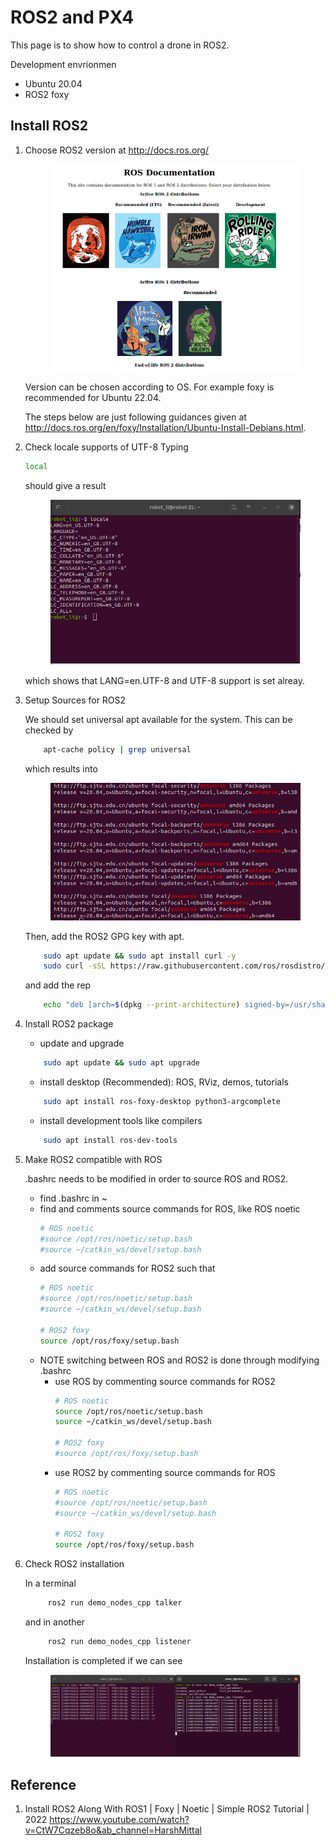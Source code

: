 # ROS2 and PX4
This page is to show how to control a drone in ROS2.

Development envrionmen
- Ubuntu 20.04
- ROS2 foxy

## Install ROS2
1. Choose ROS2 version at http://docs.ros.org/
    <figure>
     <img src="8_ROS2/ROS2_Index.png"/>
    </figure>
    Version can be chosen according to OS. For example foxy is recommended for Ubuntu 22.04.

    The steps below are just following guidances given at http://docs.ros.org/en/foxy/Installation/Ubuntu-Install-Debians.html.

2. Check locale supports of UTF-8
   Typing 
   ```bash
   local
   ```
   should give a result
    <figure>
     <img src="8_ROS2/check_local_support.png"/>
    </figure>
    which shows that LANG=en.UTF-8 and UTF-8 support is set alreay.

3. Setup Sources for ROS2

    We should set universal apt available for the system. This can be checked by
    
    ```bash
        apt-cache policy | grep universal
    ```
    which results into
        <figure>
        <img src="8_ROS2/universal.png"/>
        </figure>    

    Then, add the ROS2 GPG key with apt.

    ```bash
        sudo apt update && sudo apt install curl -y
        sudo curl -sSL https://raw.githubusercontent.com/ros/rosdistro/master/ros.key -o /usr/share/keyrings/ros-archive-keyring.gpg
    ```
    and add the rep

    ```bash
        echo "deb [arch=$(dpkg --print-architecture) signed-by=/usr/share/keyrings/ros-archive-keyring.gpg] http://packages.ros.org/ros2/ubuntu $(. /etc/os-release && echo $UBUNTU_CODENAME) main" | sudo tee /etc/apt/sources.list.d/ros2.list > /dev/null
    ```
4. Install ROS2 package
   - update and upgrade 
    ```bash
        sudo apt update && sudo apt upgrade
    ```
   - install desktop (Recommended): ROS, RViz, demos, tutorials
    ```bash
        sudo apt install ros-foxy-desktop python3-argcomplete
    ```
    - install development tools like compilers
    ```bash
        sudo apt install ros-dev-tools
    ```
5. Make ROS2 compatible with ROS

    .bashrc needs to be modified in order to source ROS and ROS2.

    - find .bashrc in ~
    - find and comments source commands for ROS, like ROS noetic
        ```bash
        # ROS noetic
        #source /opt/ros/noetic/setup.bash
        #source ~/catkin_ws/devel/setup.bash  
        ```       
    - add source commands for ROS2 such that
        ```bash
        # ROS noetic
        #source /opt/ros/noetic/setup.bash
        #source ~/catkin_ws/devel/setup.bash

        # ROS2 foxy
        source /opt/ros/foxy/setup.bash    
        ```
    - NOTE switching between ROS and ROS2 is done through modifying .bashrc
      - use ROS by commenting source commands for ROS2
        ```bash
        # ROS noetic
        source /opt/ros/noetic/setup.bash
        source ~/catkin_ws/devel/setup.bash

        # ROS2 foxy
        #source /opt/ros/foxy/setup.bash    
        ```
      - use ROS2 by commenting source commands for ROS
        ```bash
        # ROS noetic
        #source /opt/ros/noetic/setup.bash
        #source ~/catkin_ws/devel/setup.bash

        # ROS2 foxy
        source /opt/ros/foxy/setup.bash    
        ```
7. Check ROS2 installation
   
   In a terminal
   ```bash
        ros2 run demo_nodes_cpp talker
   ```
   and in another
   ```bash
        ros2 run demo_nodes_cpp listener
   ```   

   Installation is completed if we can see 
        <figure>
        <img src="8_ROS2/talker_listener.png"/>
        </figure>   

## Reference
1. Install ROS2 Along With ROS1 | Foxy | Noetic | Simple ROS2 Tutorial | 2022 https://www.youtube.com/watch?v=CtW7Cqzeb8o&ab_channel=HarshMittal